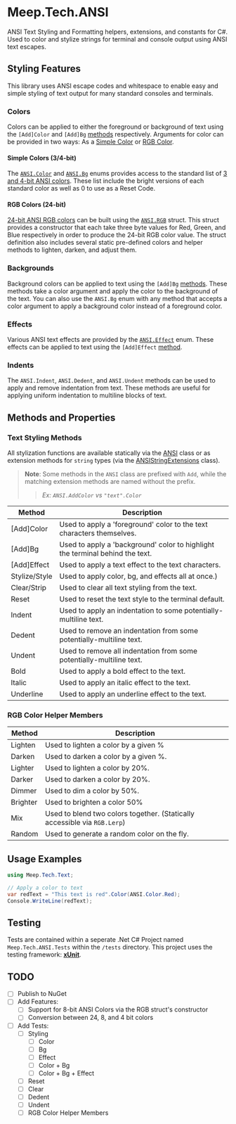 # Meep.Tech.ANSI

ANSI Text Styling and Formatting helpers, extensions, and constants for C#.
Used to color and stylize strings for terminal and console output using ANSI text escapes.

## Styling Features

This library uses ANSI escape codes and whitespace to enable easy and simple styling of text output for many standard consoles and terminals.

### Colors

Colors can be applied to either the foreground or background of text using the `[Add]Color` and `[Add]Bg` [methods](#methods) respectively. Arguments for color can be provided in two ways: As a [Simple Color](#simple-colors) or [RGB Color](#rgb-colors).

#### Simple Colors (3/4-bit)

The [`ANSI.Color`](./src/Color.cs) and [`ANSI.Bg`](./src/Bg.cs) enums provides access to the standard list of [3 and 4-bit ANSI colors](https://en.wikipedia.org/wiki/ANSI_escape_code#3-bit_and_4-bit).
These list include the bright versions of each standard color as well as 0 to use as a Reset Code.

#### RGB Colors (24-bit)

[24-bit ANSI RGB colors](https://en.wikipedia.org/wiki/ANSI_escape_code#24-bit) can be built using the [`ANSI.RGB`](./src/RGB.cs) struct. This struct provides a constructor that each take three byte values for Red, Green, and Blue respectively in order to produce the 24-bit RGB color value. The struct definition also includes several static pre-defined colors and helper methods to lighten, darken, and adjust them.

### Backgrounds

Background colors can be applied to text using the `[Add]Bg` [methods](#methods). These methods take a color argument and apply the color to the background of the text. You can also use the `ANSI.Bg` enum with any method that accepts a color argument to apply a background color instead of a foreground color.

### Effects

Various ANSI text effects are provided by the [`ANSI.Effect`](./src/Effect.cs) enum. These effects can be applied to text using the `[Add]Effect` [method](#methods).

### Indents

The `ANSI.Indent`, `ANSI.Dedent`, and `ANSI.Undent` methods can be used to apply and remove indentation from text. These methods are useful for applying uniform indentation to multiline blocks of text.

## Methods and Properties

### Text Styling Methods

All stylization functions are available statically via the [ANSI](./src/ANSI.cs "Static Styling Members") class or as extension methods for `string` types (via the [ANSIStringExtensions](./src/Extensions/Strings.cs "String Extensions") class).

> **Note**: Some methods in the `ANSI` class are prefixed with `Add`, while the matching extension methods are named without the prefix.
>
>> *Ex: `ANSI.AddColor` vs `"text".Color`*
>>

| Method        | Description                                                                   |
|---------------|-------------------------------------------------------------------------------|
| [Add]Color    | Used to apply a 'foreground' color to the text characters themselves.         |
| [Add]Bg       | Used to apply a 'background' color to highlight the terminal behind the text. |
| [Add]Effect   | Used to apply a text effect to the text characters.                           |
| Stylize/Style | Used to apply color, bg, and effects all at once.)                            |
| Clear/Strip   | Used to clear all text styling from the text.                                 |
| Reset         | Used to reset the text style to the terminal default.                         |
| Indent        | Used to apply an indentation to some potentially-multiline text.              |
| Dedent        | Used to remove an indentation from some potentially-multiline text.           |
| Undent        | Used to remove all indentation from some potentially-multiline text.          |
| Bold          | Used to apply a bold effect to the text.                                      |
| Italic        | Used to apply an italic effect to the text.                                   |
| Underline     | Used to apply an underline effect to the text.                                |

### RGB Color Helper Members

| Method   | Description                                                               |
|----------|---------------------------------------------------------------------------|
| Lighten  | Used to lighten a color by a given %                                      |
| Darken   | Used to darken a color by a given %.                                      |
| Lighter  | Used to lighten a color by 20%.                                           |
| Darker   | Used to darken a color by 20%.                                            |
| Dimmer   | Used to dim a color by 50%.                                               |
| Brighter | Used to brighten a color 50%                                              |
| Mix      | Used to blend two colors together. (Statically accessible via `RGB.Lerp`) |
| Random   | Used to generate a random color on the fly.                               |

## Usage Examples

```csharp
using Meep.Tech.Text;

// Apply a color to text
var redText = "This text is red".Color(ANSI.Color.Red);
Console.WriteLine(redText);
```

## Testing

Tests are contained within a seperate .Net C# Project named `Meep.Tech.ANSI.Tests` within the `/tests` directory. This project uses the testing framework: **[xUnit](https://xunit.net/)**.

## TODO

- [ ] Publish to NuGet
- [ ] Add Features:
  - [ ] Support for 8-bit ANSI Colors via the RGB struct's constructor
  - [ ] Conversion between 24, 8, and 4 bit colors
- [ ] Add Tests:
  - [ ] Styling
    - [ ] Color
    - [ ] Bg
    - [ ] Effect
    - [ ] Color + Bg
    - [ ] Color + Bg + Effect
  - [ ] Reset
  - [ ] Clear
  - [ ] Dedent
  - [ ] Undent
  - [ ] RGB Color Helper Members
